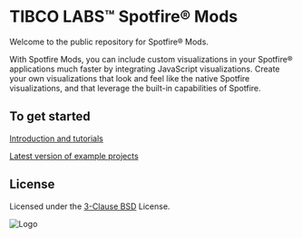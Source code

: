 # TIBCO LABS™ Spotfire® Mods

Welcome to the public repository for Spotfire® Mods.
 
With Spotfire Mods, you can include custom visualizations in your Spotfire® applications much faster by integrating JavaScript visualizations. Create your own visualizations that look and feel like the native Spotfire visualizations, and that leverage the built-in capabilities of Spotfire. 

## To get started

[Introduction and tutorials](https://tibcosoftware.github.io/spotfire-mods/docs/)

[Latest version of example projects](https://github.com/TIBCOSoftware/spotfire-mods/releases/tag/v1.0.0)

## License

Licensed under the [3-Clause BSD](https://github.com/TIBCOSoftware/spotfire-mods/blob/master/LICENSE) License.


![Logo](https://tibcosoftware.github.io/TIBCO-LABS/about/tibcolabs-brand.png "Labs Logo")
